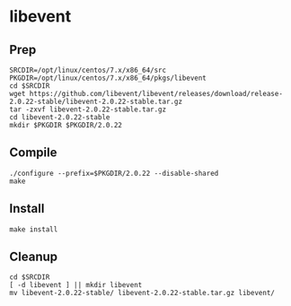 # libevent

## Prep
```
SRCDIR=/opt/linux/centos/7.x/x86_64/src
PKGDIR=/opt/linux/centos/7.x/x86_64/pkgs/libevent
cd $SRCDIR
wget https://github.com/libevent/libevent/releases/download/release-2.0.22-stable/libevent-2.0.22-stable.tar.gz
tar -zxvf libevent-2.0.22-stable.tar.gz
cd libevent-2.0.22-stable
mkdir $PKGDIR $PKGDIR/2.0.22
```

## Compile
```
./configure --prefix=$PKGDIR/2.0.22 --disable-shared
make
```

## Install
```
make install
```

## Cleanup
```
cd $SRCDIR
[ -d libevent ] || mkdir libevent
mv libevent-2.0.22-stable/ libevent-2.0.22-stable.tar.gz libevent/
```

